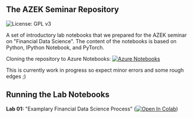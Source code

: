 ## The AZEK Seminar Repository

![License: GPL v3](https://img.shields.io/badge/License-GPLv3-blue.svg)

A set of introductory lab notebooks that we prepared for the AZEK seminar on "Financial Data Science". The content of the notebooks is based on Python, IPython Notebook, and PyTorch.

Cloning the repository to Azure Notebooks: [![Azure Notebooks](https://notebooks.azure.com/launch.png)](https://notebooks.azure.com/import/gh/financial-data-science/azek_seminar)

This is currently work in progress so expect minor errors and some rough edges ;)

## Running the Lab Notebooks

**Lab 01:** "Examplary Financial Data Science Process" ([![Open In Colab](https://colab.research.google.com/assets/colab-badge.svg)](https://colab.research.google.com/github/financial-data-science/azek_seminar/blob/master/lab_01/cfds_colab_01.ipynb))
